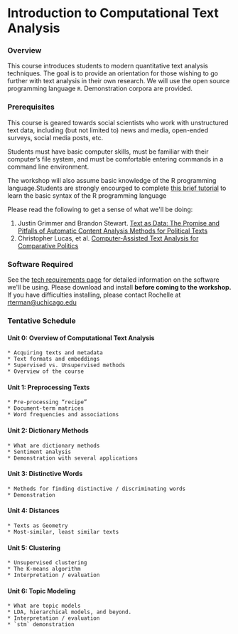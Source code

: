 # Introduction to Computational Text Analysis

### Overview

This course introduces students to modern quantitative text analysis techniques. The goal is to provide an orientation for those wishing to go further with text analysis in their own research. We will use the open source programming language `R`. Demonstration corpora are provided. 

### Prerequisites

This course is geared towards social scientists who work with unstructured text data, including (but not limited to) news and media, open-ended surveys, social media posts, etc.

Students must have basic computer skills, must be familiar with their computer’s file system, and must be comfortable entering commands in a command line environment. 

The workshop will also assume basic knowledge of the R programming language.Students are strongly encourged to complete [this brief tutorial](https://www.codeschool.com/courses/try-r) to learn the basic syntax of the R programming language

Please read the following to get a sense of what we'll be doing:

1. Justin Grimmer and Brandon Stewart. [Text as Data: The Promise and Pitfalls of Automatic Content Analysis Methods for Political Texts](https://web.stanford.edu/~jgrimmer/tad2.pdf)
2. Christopher Lucas, et al. [Computer-Assisted Text Analysis for Comparative Politics](https://scholar.harvard.edu/files/dtingley/files/comparativepoliticstext.pdf)

### Software Required

See the [tech requirements page](B-Tech-Requirements.md) for detailed information on the software we'll be using. Please download and install **before coming to the workshop.** If you have difficulties installing, please contact Rochelle at rterman@uchicago.edu


### Tentative Schedule

#### Unit 0: Overview of Computational Text Analysis
    * Acquiring texts and metadata
    * Text formats and embeddings
    * Supervised vs. Unsupervised methods
    * Overview of the course

#### Unit 1: Preprocessing Texts
    * Pre-processing “recipe”
    * Document-term matrices
    * Word frequencies and associations

#### Unit 2: Dictionary Methods
    * What are dictionary methods
    * Sentiment analysis
    * Demonstration with several applications

#### Unit 3: Distinctive Words
    * Methods for finding distinctive / discriminating words
    * Demonstration

#### Unit 4: Distances
    * Texts as Geometry
    * Most-similar, least similar texts 

#### Unit 5: Clustering
    * Unsupervised clustering
    * The K-means algorithm
    * Interpretation / evaluation

#### Unit 6: Topic Modeling
    * What are topic models
    * LDA, hierarchical models, and beyond.
    * Interpretation / evaluation
    * `stm` demonstration



